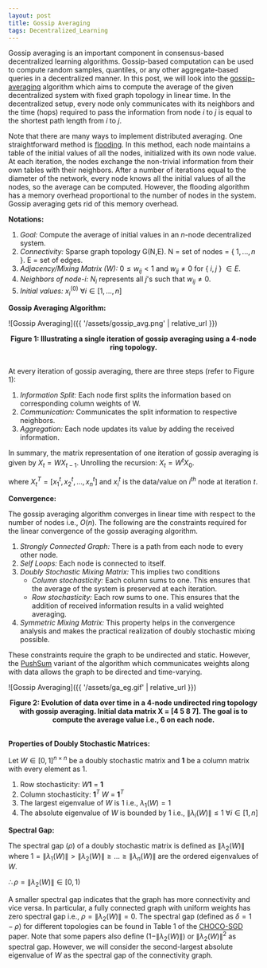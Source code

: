 ```yaml
---
layout: post
title: Gossip Averaging
tags: Decentralized_Learning
---
```


Gossip averaging is an important component in consensus-based decentralized learning algorithms. Gossip-based computation can be used to compute random samples, quantiles, or any other aggregate-based queries in a decentralized manner. In this post, we will look into the [gossip-averaging](https://ieeexplore.ieee.org/abstract/document/1498447) algorithm which aims to compute the average of the given decentralized system with fixed graph topology in linear time. In the decentralized setup, every node only communicates with its neighbors and the time (hops) required to pass the information from node $i$ to $j$ is equal to the shortest path length from $i$ to $j$.

Note that there are many ways to implement distributed averaging. One straightforward method is [flooding](https://www.sciencedirect.com/science/article/pii/S0167691104000398). In this method, each node maintains a table of the initial values of all the nodes, initialized with its own node value. At each iteration, the nodes exchange the non-trivial information from their own tables with their neighbors. After a number of iterations equal to the diameter of the network, every node knows all the initial values of all the nodes, so the average can be computed. However, the flooding algorithm has a memory overhead proportional to the number of nodes in the system. Gossip averaging gets rid of this memory overhead.

**Notations:**
1. *Goal:* Compute the average of initial values in an $n$-node decentralized system.
2. *Connectivity:* Sparse graph topology G(N,E). N = set of nodes = { $1,...,n$ }. E = set of edges.
3. *Adjacency/Mixing Matrix (W):* $0 \leq w_{ij} < 1$ and $w_{ij} \neq 0$ for { $i,j$ } $\in E$.
4. *Neighbors of node-$i$:* $N_i$ represents all $j$'s such that $w_{ij} \neq 0$.
5. *Initial values:* $x_i^{(0)}$   $\forall i \in [1,...,n]$

**Gossip Averaging Algorithm:**

![Gossip Averaging]({{ '/assets/gossip_avg.png' | relative_url }}) 
<div align="center">
<strong>Figure 1: Illustrating a single iteration of gossip averaging using a 4-node ring topology.</strong>
</div>
<br>

At every iteration of gossip averaging, there are three steps (refer to Figure 1):
1. *Information Split:* Each node first splits the information based on corresponding column weights of W.
2. *Communication:* Communicates the split information to respective neighbors.
3. *Aggregation:* Each node updates its value by adding the received information.

In summary, the matrix representation of one iteration of gossip averaging is given by $X_t = W X_{t-1}$. Unrolling the recursion: $X_t = W^t X_0$.

where $X_t^T = [x_1^t, x_2^t,...,x_n^t]$ and $x_i^t$ is the data/value on $i^{th}$ node at iteration $t$. 

**Convergence:**

The gossip averaging algorithm converges in linear time with respect to the number of nodes i.e., $O(n)$. The following are the constraints required for the linear convergence of the gossip averaging algorithm.

1. *Strongly Connected Graph:* There is a path from each node to every other node.
2. *Self Loops:* Each node is connected to itself.
3. *Doubly Stochastic Mixing Matrix:* This implies two conditions
    *  *Column stochasticity:* Each column sums to one. This ensures that the average of the system is preserved at each iteration.
    *  *Row stochasticity:* Each row sums to one. This ensures that the addition of received information results in a valid weighted averaging.
4. *Symmetric Mixing Matrix:* This property helps in the convergence analysis and makes the practical realization of doubly stochastic mixing possible.

These constraints require the graph to be undirected and static. However, the [PushSum](https://ieeexplore.ieee.org/stamp/stamp.jsp?tp=&arnumber=1238221) variant of the algorithm which communicates weights along with data allows the graph to be directed and time-varying.  

![Gossip Averaging]({{ '/assets/ga_eg.gif' | relative_url }}) 
<div align="center">
<strong>Figure 2: Evolution of data over time in a 4-node undirected ring topology with gossip averaging. Initial data matrix X = [4 5 8 7]. The goal is to compute the average value i.e., 6 on each node.</strong>
</div>
<br>

**Properties of Doubly Stochastic Matrices:**

Let $W \in [0, 1]^{n \times n}$ be a doubly stochastic matrix and $\mathbf{1}$ be a column matrix with every element as 1. 
1. Row stochasticity: $W \mathbf{1}$ = $\mathbf{1}$
2. Column stochasticity:  $\mathbf{1}^T$ $W$ = $\mathbf{1}^T$
3. The largest eigenvalue of $W$ is 1 i.e., $\lambda_1(W)=1$
4. The absolute eigenvalue of $W$ is bounded by 1 i.e., $\| \lambda_i(W) \| \leq 1$  $\forall i \in [1,n]$

**Spectral Gap:**

The spectral gap ($\rho$) of a doubly stochastic matrix is defined as $\| \lambda_2(W) \|$ where $1= \| \lambda_1(W) \| > \| \lambda_2(W) \| \geq ... \geq \| \lambda_n(W) \|$ are the ordered eigenvalues of $W$. 

$\therefore \rho = \| \lambda_2(W) \| \in [0, 1)$

A smaller spectral gap indicates that the graph has more connectivity and vice versa. In particular, a fully connected graph with uniform weights has zero spectral gap i.e., $\rho = \| \lambda_2(W) \| = 0$. The spectral gap (defined as $\delta = 1 - \rho$) for different topologies can be found in Table 1 of the [CHOCO-SGD](https://arxiv.org/pdf/1902.00340.pdf) paper. Note that some papers also define $(1-\| \lambda_2(W) \|)$ or $\| \lambda_2(W) \|^2$ as spectral gap. However, we will consider the second-largest absolute eigenvalue of $W$ as the spectral gap of the connectivity graph.

